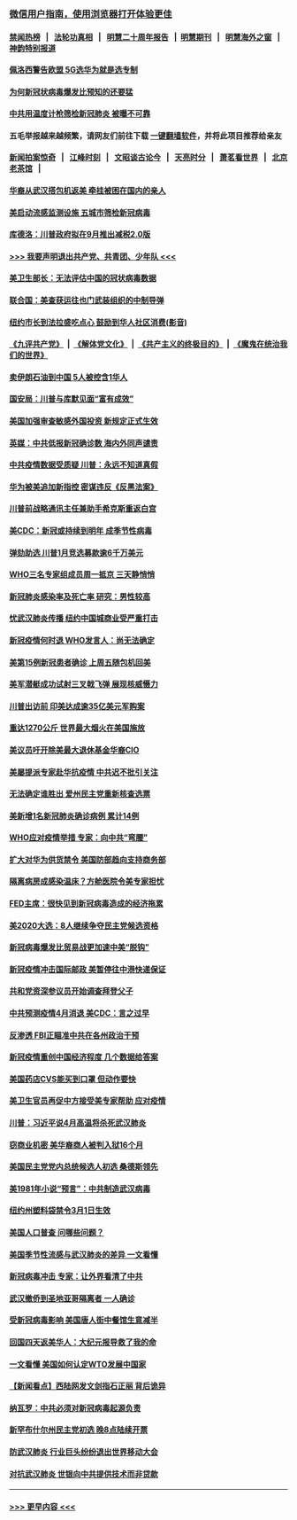 ### [微信用户指南，使用浏览器打开体验更佳](https://github.com/gfw-breaker/banned-news1/blob/master/indexes/wechat-guide.md?t=0)
#### [禁闻热榜](热点新闻.md?t=0)  &nbsp;&nbsp;|&nbsp;&nbsp; [法轮功真相](https://github.com/gfw-breaker/truth/blob/master/README.md?t=0) &nbsp;&nbsp;|&nbsp;&nbsp; [明慧二十周年报告](https://github.com/gfw-breaker/mh-reports/blob/master/README.md?t=0) &nbsp;&nbsp;|&nbsp;&nbsp;[明慧期刊](https://github.com/gfw-breaker/mh-qikan) &nbsp;&nbsp;|&nbsp;&nbsp; [明慧海外之窗](https://github.com/gfw-breaker/mh-news/blob/master/README.md?t=0) &nbsp;&nbsp;|&nbsp;&nbsp; [神韵特别报道](https://github.com/gfw-breaker/mh-news/blob/master/shenyun.md?t=0)
#### [佩洛西警告欧盟 5G选华为就是选专制](../pages/nsc412/n11869898.md?t=02150702) 
#### [为何新冠状病毒爆发比预知的还要猛](../pages/nsc412/n11869828.md?t=02150702) 
#### [中共用温度计枪筛检新冠肺炎 被曝不可靠](../pages/nsc412/n11869707.md?t=02150702) 
#### 五毛举报越来越频繁，请网友们前往下载 [一键翻墙软件](https://github.com/gfw-breaker/ssr-accounts)，并将此项目推荐给亲友
#### [新闻拍案惊奇](https://github.com/gfw-breaker/banned-news1/blob/master/pages/link4.md) &nbsp;&nbsp;|&nbsp;&nbsp; [江峰时刻](https://github.com/gfw-breaker/banned-news1/blob/master/pages/link4.md) &nbsp;&nbsp;|&nbsp;&nbsp; [文昭谈古论今](https://github.com/gfw-breaker/banned-news1/blob/master/pages/link4.md) &nbsp;&nbsp;|&nbsp;&nbsp; [天亮时分](https://github.com/gfw-breaker/banned-news1/blob/master/pages/link4.md) &nbsp;&nbsp;|&nbsp;&nbsp; [萧茗看世界](https://github.com/gfw-breaker/banned-news1/blob/master/pages/link4.md) &nbsp;&nbsp;|&nbsp;&nbsp; [北京老茶馆](https://github.com/gfw-breaker/banned-news1/blob/master/pages/link4.md) &nbsp;&nbsp;|&nbsp;&nbsp; 
#### [华裔从武汉搭包机返美 牵挂被困在国内的亲人](../pages/nsc412/n11869711.md?t=02150702) 
#### [美启动流感监测设施 五城市筛检新冠病毒](../pages/nsc412/n11869689.md?t=02150702) 
#### [库德洛：川普政府拟在9月推出减税2.0版](../pages/nsc412/n11869627.md?t=02150702) 
#### [>>> 我要声明退出共产党、共青团、少年队 <<<](https://github.com/begood0513/goodnews/blob/master/quit/letter.md) 
#### [美卫生部长：无法评估中国的冠状病毒数据](../pages/nsc412/n11869301.md?t=02150702) 
#### [联合国：美查获运往也门武装组织的中制导弹](../pages/nsc412/n11868677.md?t=02150702) 
#### [纽约市长到法拉盛吃点心  鼓励到华人社区消费(影音)](../pages/nsc412/n11868197.md?t=02150702) 
#### [《九评共产党》](https://github.com/begood0513/9ping.md/blob/master/README.md) &nbsp;|&nbsp; [《解体党文化》](../../../../jtdwh.md/blob/master/README.md)  &nbsp;|&nbsp; [《共产主义的终极目的》](../../../../gczydzjmd.md/blob/master/README.md) &nbsp;|&nbsp; [《魔鬼在统治我们的世界》](../../../../mgztzwmdsj.md/blob/master/README.md) 
#### [卖伊朗石油到中国  5人被控含1华人](../pages/nsc412/n11867988.md?t=02150702) 
#### [国安局：川普与库默见面“富有成效”](../pages/nsc412/n11867976.md?t=02150702) 
#### [美国加强审查敏感外国投资 新规定正式生效](../pages/nsc412/n11868041.md?t=02150702) 
#### [英媒：中共低报新冠确诊数 海内外同声谴责](../pages/nsc412/n11867421.md?t=02150702) 
#### [中共疫情数据受质疑 川普：永远不知道真假](../pages/nsc412/n11867195.md?t=02150702) 
#### [华为被美追加新指控 密谋违反《反黑法案》](../pages/nsc412/n11867191.md?t=02150702) 
#### [川普前战略通讯主任兼助手希克斯重返白宫](../pages/nsc412/n11867104.md?t=02150702) 
#### [美CDC：新冠或持续到明年 成季节性病毒](../pages/nsc412/n11867279.md?t=02150702) 
#### [弹劾助选 川普1月竞选募款逾6千万美元](../pages/nsc412/n11866950.md?t=02150702) 
#### [WHO三名专家组成员周一抵京 三天静悄悄](../pages/nsc412/n11866947.md?t=02150702) 
#### [新冠肺炎感染率及死亡率 研究：男性较高](../pages/nsc412/n11866956.md?t=02150702) 
#### [忧武汉肺炎传播 纽约中国城商业受严重打击](../pages/nsc412/n11866902.md?t=02150702) 
#### [新冠疫情何时退 WHO发言人：尚无法确定](../pages/nsc412/n11866864.md?t=02150702) 
#### [美第15例新冠患者确诊 上周五随包机回美](../pages/nsc412/n11866852.md?t=02150702) 
#### [美军潜艇成功试射三叉戟飞弹 展现核威慑力](../pages/nsc412/n11866046.md?t=02150702) 
#### [川普出访前 印美达成逾35亿美元军购案](../pages/nsc412/n11865444.md?t=02150702) 
#### [重达1270公斤 世界最大烟火在美国施放](../pages/nsc412/n11865198.md?t=02150702) 
#### [美议员吁开除美最大退休基金华裔CIO](../pages/nsc412/n11865230.md?t=02150702) 
#### [美屡提派专家赴华抗疫情 中共迟不批引关注](../pages/nsc412/n11864719.md?t=02150702) 
#### [无法确定谁胜出 爱州民主党重新核查选票](../pages/nsc412/n11864830.md?t=02150702) 
#### [美新增1名新冠肺炎确诊病例 累计14例](../pages/nsc412/n11864893.md?t=02150702) 
#### [WHO应对疫情举措 专家：向中共“弯腰”](../pages/nsc412/n11864727.md?t=02150702) 
#### [扩大对华为供货禁令 美国防部趋向支持商务部](../pages/nsc412/n11864773.md?t=02150702) 
#### [隔离病房成感染温床？方舱医院令美专家担忧](../pages/nsc412/n11864575.md?t=02150702) 
#### [FED主席：很快见到新冠病毒造成的经济拖累](../pages/nsc412/n11864507.md?t=02150702) 
#### [美2020大选：8人继续争夺民主党候选资格](../pages/nsc412/n11864327.md?t=02150702) 
#### [新冠病毒爆发比贸易战更加速中美“脱钩”](../pages/nsc412/n11864470.md?t=02150702) 
#### [新冠疫情冲击国际邮政 美暂停往中港快递保证](../pages/nsc412/n11864207.md?t=02150702) 
#### [共和党资深参议员开始调查拜登父子](../pages/nsc412/n11863984.md?t=02150702) 
#### [中共预测疫情4月消退 美CDC：言之过早](../pages/nsc412/n11864310.md?t=02150702) 
#### [反渗透 FBI正瞄准中共在各州政治干预](../pages/nsc412/n11864300.md?t=02150702) 
#### [新冠疫情重创中国经济程度 几个数据给答案](../pages/nsc412/n11864203.md?t=02150702) 
#### [美国药店CVS能买到口罩 但动作要快](../pages/nsc412/n11862438.md?t=02150702) 
#### [美卫生官员再促中方接受美专家帮助 应对疫情](../pages/nsc412/n11864043.md?t=02150702) 
#### [川普：习近平说4月高温将杀死武汉肺炎](../pages/nsc412/n11860814.md?t=02150702) 
#### [窃商业机密 美华裔商人被判入狱16个月](../pages/nsc412/n11863911.md?t=02150702) 
#### [美国民主党党内总统候选人初选 桑德斯领先](../pages/nsc412/n11863475.md?t=02150702) 
#### [美1981年小说“预言”：中共制造武汉病毒](../pages/nsc412/n11863306.md?t=02150702) 
#### [纽约州塑料袋禁令3月1日生效](../pages/nsc412/n11862832.md?t=02150702) 
#### [美国人口普查  问哪些问题？](../pages/nsc412/n11862808.md?t=02150702) 
#### [美国季节性流感与武汉肺炎的差异 一文看懂](../pages/nsc412/n11862428.md?t=02150702) 
#### [新冠病毒冲击 专家：让外界看清了中共](../pages/nsc412/n11862280.md?t=02150702) 
#### [武汉撤侨到圣地亚哥隔离者 一人确诊](../pages/nsc412/n11862460.md?t=02150702) 
#### [受新冠病毒影响 美国唐人街中餐馆生意减半](../pages/nsc412/n11861940.md?t=02150702) 
#### [回国四天返美华人：大纪元报导救了我的命](../pages/nsc412/n11862181.md?t=02150702) 
#### [一文看懂 美国如何认定WTO发展中国家](../pages/nsc412/n11862051.md?t=02150702) 
#### [【新闻看点】西陆网发文剑指石正丽 背后诡异](../pages/nsc412/n11861792.md?t=02150702) 
#### [纳瓦罗：中共必须对新冠病毒起源负责](../pages/nsc412/n11861810.md?t=02150702) 
#### [新罕布什尔州民主党初选 晚8点陆续开票](../pages/nsc412/n11861872.md?t=02150702) 
#### [防武汉肺炎 行业巨头纷纷退出世界移动大会](../pages/nsc412/n11861795.md?t=02150702) 
#### [对抗武汉肺炎 世银向中共提供技术而非贷款](../pages/nsc412/n11861652.md?t=02150702) 

----
#### [ >>> 更早内容 <<< ](../indexes/nsc412-earlier.md)
